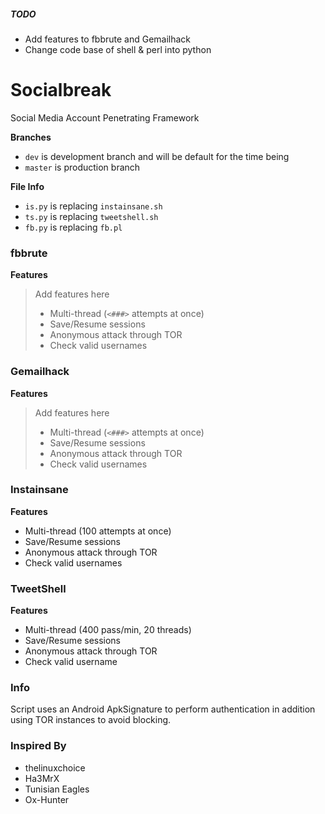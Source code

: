##### TODO
- Add features to fbbrute and Gemailhack
- Change code base of shell & perl into python

# Socialbreak
 Social Media Account Penetrating Framework

**Branches**
- `dev` is development branch and will be default for the time being
- `master` is production branch

**File Info**
- `is.py` is replacing `instainsane.sh`
- `ts.py` is replacing `tweetshell.sh`
- `fb.py` is replacing `fb.pl`

### fbbrute
**Features**

> Add features here
> - Multi-thread (`<###>` attempts at once)
> - Save/Resume sessions
> - Anonymous attack through TOR
> - Check valid usernames

### Gemailhack
**Features**

> Add features here
> - Multi-thread (`<###>` attempts at once)
> - Save/Resume sessions
> - Anonymous attack through TOR
> - Check valid usernames


### Instainsane
**Features**
- Multi-thread (100 attempts at once)
- Save/Resume sessions
- Anonymous attack through TOR
- Check valid usernames

### TweetShell
**Features**
- Multi-thread (400 pass/min, 20 threads)
- Save/Resume sessions
- Anonymous attack through TOR
- Check valid username



### Info
Script uses an Android ApkSignature to perform authentication in addition using TOR instances to avoid blocking.



### Inspired By
- thelinuxchoice
- Ha3MrX
- Tunisian Eagles
- Ox-Hunter








